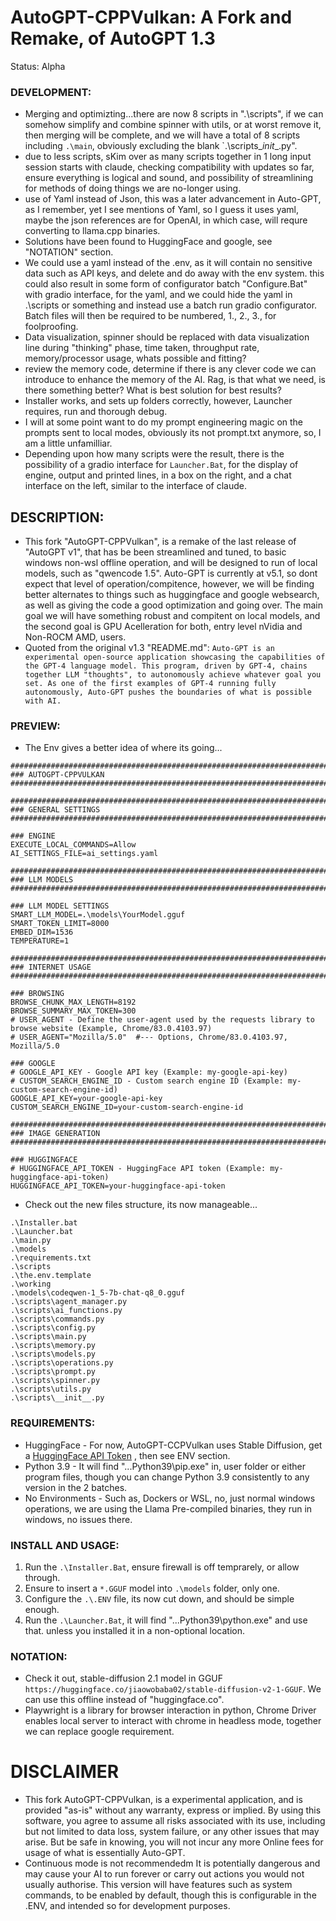 # AutoGPT-CPPVulkan: A Fork and Remake, of AutoGPT 1.3
Status: Alpha

### DEVELOPMENT:
- Merging and optimizting...there are now 8 scripts in ".\scripts\", if we can somehow simplify and combine spinner with utils, or at worst remove it, then merging will be complete, and we will have a total of 8 scripts including `.\main`, obviously excluding the blank `.\scripts\__init__.py".
- due to less scripts, sKim over as many scripts together in 1 long input session starts with claude, checking compatibility with updates so far, ensure everything is logical and sound, and possibility of streamlining for methods of doing things we are no-longer using.
- use of Yaml instead of Json, this was a later advancement in Auto-GPT, as I remember, yet I see mentions of Yaml, so I guess it uses yaml, maybe the json references are for OpenAI, in which case, will requre converting to llama.cpp binaries.
- Solutions have been found to HuggingFace and google, see "NOTATION" section. 
- We could use a yaml instead of the .env, as it will contain no sensitive data such as API keys, and delete and do away with the env system. this could also result in some form of configurator batch "Configure.Bat" with gradio interface, for the yaml, and we could hide the yaml in .\scripts or something and instead use a batch run gradio configurator. Batch files will then be required to be numbered, 1., 2., 3., for foolproofing.
- Data visualization, spinner should be replaced with data visualization line during "thinking" phase, time taken, throughput rate, memory/processor usage, whats possible and fitting?
- review the memory code, determine if there is any clever code we can introduce to enhance the memory of the AI. Rag, is that what we need, is there something better? What is best solution for best results?
- Installer works, and sets up folders correctly, however, Launcher requires, run and thorough debug.
- I will at some point want to do my prompt engineering magic on the prompts sent to local modes, obviously its not prompt.txt anymore, so, I am a little unfamilliar.
- Depending upon how many scripts were the result, there is the possibility of a gradio interface for `Launcher.Bat`, for the display of engine, output and printed lines, in a box on the right, and a chat interface on the left, similar to the interface of claude.

## DESCRIPTION:
- This fork "AutoGPT-CPPVulkan", is a remake of the last release of "AutoGPT v1", that has be been streamlined and tuned, to basic windows non-wsl offline operation, and will be designed to run of local models, such as "qwencode 1.5". Auto-GPT is currently at v5.1, so dont expect that level of operation/compitence, however, we will be finding better alternates to things such as huggingface and google websearch, as well as giving the code a good optimization and going over. The main goal we will have something robust and compitent on local models, and the second goal is GPU Acelleration for both, entry level nVidia and Non-ROCM AMD, users. 
- Quoted from the original v1.3 "README.md": `Auto-GPT is an experimental open-source application showcasing the capabilities of the GPT-4 language model. This program, driven by GPT-4, chains together LLM "thoughts", to autonomously achieve whatever goal you set. As one of the first examples of GPT-4 running fully autonomously, Auto-GPT pushes the boundaries of what is possible with AI.`

### PREVIEW:
- The Env gives a better idea of where its going...
```
################################################################################
### AUTOGPT-CPPVULKAN 
################################################################################

################################################################################
### GENERAL SETTINGS
################################################################################

### ENGINE
EXECUTE_LOCAL_COMMANDS=Allow
AI_SETTINGS_FILE=ai_settings.yaml

################################################################################
### LLM MODELS
################################################################################

### LLM MODEL SETTINGS
SMART_LLM_MODEL=.\models\YourModel.gguf
SMART_TOKEN_LIMIT=8000
EMBED_DIM=1536
TEMPERATURE=1

################################################################################
### INTERNET USAGE
################################################################################

### BROWSING
BROWSE_CHUNK_MAX_LENGTH=8192
BROWSE_SUMMARY_MAX_TOKEN=300
# USER_AGENT - Define the user-agent used by the requests library to browse website (Example, Chrome/83.0.4103.97)
# USER_AGENT="Mozilla/5.0"  #--- Options, Chrome/83.0.4103.97, Mozilla/5.0

### GOOGLE
# GOOGLE_API_KEY - Google API key (Example: my-google-api-key)
# CUSTOM_SEARCH_ENGINE_ID - Custom search engine ID (Example: my-custom-search-engine-id)
GOOGLE_API_KEY=your-google-api-key
CUSTOM_SEARCH_ENGINE_ID=your-custom-search-engine-id

################################################################################
### IMAGE GENERATION
################################################################################

### HUGGINGFACE
# HUGGINGFACE_API_TOKEN - HuggingFace API token (Example: my-huggingface-api-token)
HUGGINGFACE_API_TOKEN=your-huggingface-api-token
```
- Check out the new files structure, its now manageable...
```
.\Installer.bat
.\Launcher.bat
.\main.py
.\models
.\requirements.txt
.\scripts
.\the.env.template
.\working
.\models\codeqwen-1_5-7b-chat-q8_0.gguf
.\scripts\agent_manager.py
.\scripts\ai_functions.py
.\scripts\commands.py
.\scripts\config.py
.\scripts\main.py
.\scripts\memory.py
.\scripts\models.py
.\scripts\operations.py
.\scripts\prompt.py
.\scripts\spinner.py
.\scripts\utils.py
.\scripts\__init__.py
```

### REQUIREMENTS:
- HuggingFace - For now, AutoGPT-CCPVulkan uses Stable Diffusion, get a [HuggingFace API Token](https://huggingface.co/settings/tokens) , then see ENV section.
- Python 3.9 - It will find "...Python39\pip.exe" in, user folder or either program files, though you can change Python 3.9 consistently to any version in the 2 batches.
- No Environments - Such as, Dockers or WSL, no, just normal windows operations, we are using the Llama Pre-compiled binaries, they run in windows, no issues there. 

### INSTALL AND USAGE:
1. Run the `.\Installer.Bat`, ensure firewall is off temprarely, or allow through. 
2. Ensure to insert a `*.GGUF` model into `.\models` folder, only one.
2. Configure the `.\.ENV` file, its now cut down, and should be simple enough.
3. Run the `.\Launcher.Bat`, it will find "...Python39\python.exe" and use that. unless you installed it in a non-optional location.

### NOTATION:
- Check it out, stable-diffusion 2.1 model in GGUF `https://huggingface.co/jiaowobaba02/stable-diffusion-v2-1-GGUF`. We can use this offline instead of "huggingface.co".
- Playwright is a library for browser interaction in python, Chrome Driver enables local server to interact with chrome in headless mode, together we can replace google requirement.

# DISCLAIMER
- This fork AutoGPT-CPPVulkan, is a experimental application, and is provided "as-is" without any warranty, express or implied. By using this software, you agree to assume all risks associated with its use, including but not limited to data loss, system failure, or any other issues that may arise. But be safe in knowing, you will not incur any more Online fees for usage of what is essentially Auto-GPT. 
- Continuous mode is not recommendedm It is potentially dangerous and may cause your AI to run forever or carry out actions you would not usually authorise. This version will have features such as system commands, to be enabled by default, though this is configurable in the .ENV, and intended so for development purposes.
